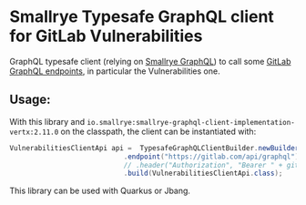 # Smallrye Typesafe GraphQL client for GitLab Vulnerabilities

GraphQL typesafe client (relying on [Smallrye GraphQL](https://smallrye.io/smallrye-graphql/)) to call some [GitLab GraphQL endpoints](https://docs.gitlab.com/ee/api/graphql/reference/), in particular the Vulnerabilities one.

## Usage:

With this library and `io.smallrye:smallrye-graphql-client-implementation-vertx:2.11.0` on the classpath, the client can be instantiated with:

```java
VulnerabilitiesClientApi api =  TypesafeGraphQLClientBuilder.newBuilder()
                            .endpoint("https://gitlab.com/api/graphql")
                            // .header("Authorization", "Bearer " + gitlabToken)
                            .build(VulnerabilitiesClientApi.class);
```

This library can be used with Quarkus or Jbang.
